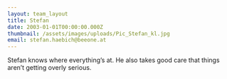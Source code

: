 ```yaml
---
layout: team_layout
title: Stefan
date: 2003-01-01T00:00:00.000Z
thumbnail: /assets/images/uploads/Pic_Stefan_kl.jpg
email: stefan.haebich@beeone.at
---
```


Stefan knows where everything’s at. He also takes good care that things aren’t getting overly serious.






